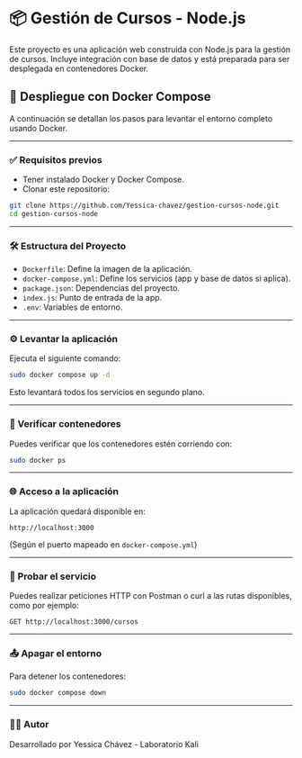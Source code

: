 # 📦 Gestión de Cursos - Node.js

Este proyecto es una aplicación web construida con Node.js para la gestión de cursos. Incluye integración con base de datos y está preparada para ser desplegada en contenedores Docker.

## 🚀 Despliegue con Docker Compose

A continuación se detallan los pasos para levantar el entorno completo usando Docker.

---

### ✅ Requisitos previos

- Tener instalado Docker y Docker Compose.
- Clonar este repositorio:

```bash
git clone https://github.com/Yessica-chavez/gestion-cursos-node.git
cd gestion-cursos-node
```

---

### 🛠️ Estructura del Proyecto

- `Dockerfile`: Define la imagen de la aplicación.
- `docker-compose.yml`: Define los servicios (app y base de datos si aplica).
- `package.json`: Dependencias del proyecto.
- `index.js`: Punto de entrada de la app.
- `.env`: Variables de entorno.

---

### ⚙️ Levantar la aplicación

Ejecuta el siguiente comando:

```bash
sudo docker compose up -d
```

Esto levantará todos los servicios en segundo plano.

---

### 📂 Verificar contenedores

Puedes verificar que los contenedores estén corriendo con:

```bash
sudo docker ps
```

---

### 🌐 Acceso a la aplicación

La aplicación quedará disponible en:

```
http://localhost:3000
```

(Según el puerto mapeado en `docker-compose.yml`)

---

### 🧪 Probar el servicio

Puedes realizar peticiones HTTP con Postman o curl a las rutas disponibles, como por ejemplo:

```
GET http://localhost:3000/cursos
```

---

### 📤 Apagar el entorno

Para detener los contenedores:

```bash
sudo docker compose down
```

---

### 🧑‍💻 Autor

Desarrollado por Yessica Chávez - Laboratorio Kali